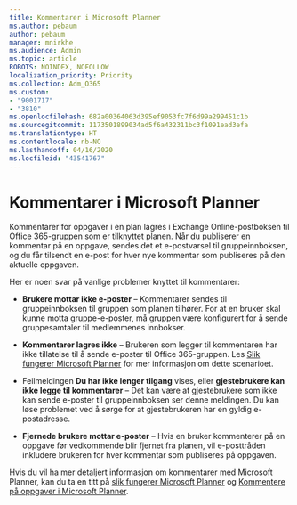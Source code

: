 ```yaml
---
title: Kommentarer i Microsoft Planner
ms.author: pebaum
author: pebaum
manager: mnirkhe
ms.audience: Admin
ms.topic: article
ROBOTS: NOINDEX, NOFOLLOW
localization_priority: Priority
ms.collection: Adm_O365
ms.custom:
- "9001717"
- "3810"
ms.openlocfilehash: 682a00364063d395ef9053fc7f6d99a299451c1b
ms.sourcegitcommit: 1173501899034ad5f6a432311bc3f1091ead3efa
ms.translationtype: HT
ms.contentlocale: nb-NO
ms.lasthandoff: 04/16/2020
ms.locfileid: "43541767"
---
```

# <a name="comments-in-microsoft-planner"></a>Kommentarer i Microsoft Planner

Kommentarer for oppgaver i en plan lagres i Exchange Online-postboksen til Office 365-gruppen som er tilknyttet planen.  Når du publiserer en kommentar på en oppgave, sendes det et e-postvarsel til gruppeinnboksen, og du får tilsendt en e-post for hver nye kommentar som publiseres på den aktuelle oppgaven.

Her er noen svar på vanlige problemer knyttet til kommentarer:

- **Brukere mottar ikke e-poster** – Kommentarer sendes til gruppeinnboksen til gruppen som planen tilhører. For at en bruker skal kunne motta gruppe-e-poster, må gruppen være konfigurert for å sende gruppesamtaler til medlemmenes innbokser.

- **Kommentarer lagres ikke** – Brukeren som legger til kommentaren har ikke tillatelse til å sende e-poster til Office 365-gruppen. Les [Slik fungerer Microsoft Planner](https://techcommunity.microsoft.com/t5/planner-blog/how-microsoft-planner-works/ba-p/1214736) for mer informasjon om dette scenarioet.

- Feilmeldingen **Du har ikke lenger tilgang** vises, eller **gjestebrukere kan ikke legge til kommentarer** – Det kan være at gjestebrukere som ikke kan sende e-poster til gruppeinnboksen ser denne meldingen. Du kan løse problemet ved å sørge for at gjestebrukeren har en gyldig e-postadresse.

- **Fjernede brukere mottar e-poster** – Hvis en bruker kommenterer på en oppgave før vedkommende blir fjernet fra planen, vil e-posttråden inkludere brukeren for hver kommentar som publiseres på oppgaven.

Hvis du vil ha mer detaljert informasjon om kommentarer med Microsoft Planner, kan du ta en titt på [slik fungerer Microsoft Planner](https://techcommunity.microsoft.com/t5/planner-blog/how-microsoft-planner-works/ba-p/1214736) og [Kommentere på oppgaver i Microsoft Planner](https://support.microsoft.com/nb-NO/office/comment-on-tasks-in-microsoft-planner-fd4aedde-7785-4cd0-96ee-122fbc9140e1).
